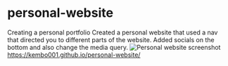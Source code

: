 # personal-website
Creating a personal portfolio
Created a personal website that used a nav that directed you to different parts of the website. Added socials on the bottom and also change the media query. 
![Personal website screenshot](https://user-images.githubusercontent.com/47574348/133691382-005b29e1-5c6c-4273-99e1-283e6013d1b1.png)
https://kembo001.github.io/personal-website/
